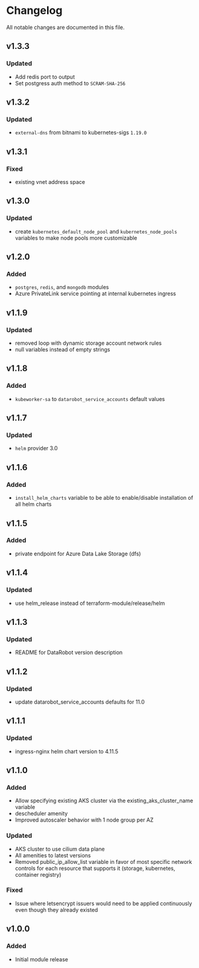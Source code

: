 # Changelog

All notable changes are documented in this file.

## v1.3.3
### Updated
- Add redis port to output
- Set postgress auth method to `SCRAM-SHA-256`

## v1.3.2
### Updated
- `external-dns` from bitnami to kubernetes-sigs `1.19.0`

## v1.3.1
### Fixed
- existing vnet address space

## v1.3.0
### Updated
- create `kubernetes_default_node_pool` and `kubernetes_node_pools` variables to make node pools more customizable

## v1.2.0
### Added
- `postgres`, `redis`, and `mongodb` modules
- Azure PrivateLink service pointing at internal kubernetes ingress

## v1.1.9
### Updated
- removed loop with dynamic storage account network rules
- null variables instead of empty strings

## v1.1.8
### Added
- `kubeworker-sa` to `datarobot_service_accounts` default values

## v1.1.7
### Updated
- `helm` provider 3.0

## v1.1.6
### Added
- `install_helm_charts` variable to be able to enable/disable installation of all helm charts

## v1.1.5
### Added
- private endpoint for Azure Data Lake Storage (dfs)

## v1.1.4
### Updated
- use helm_release instead of terraform-module/release/helm

## v1.1.3
### Updated
- README for DataRobot version description

## v1.1.2
### Updated
- update datarobot_service_accounts defaults for 11.0

## v1.1.1
### Updated
- ingress-nginx helm chart version to 4.11.5

## v1.1.0
### Added
- Allow specifying existing AKS cluster via the existing_aks_cluster_name variable
- descheduler amenity
- Improved autoscaler behavior with 1 node group per AZ
### Updated
- AKS cluster to use cilium data plane
- All amenities to latest versions
- Removed public_ip_allow_list variable in favor of most specific network controls for each resource that supports it (storage, kubernetes, container registry)
### Fixed
- Issue where letsencrypt issuers would need to be applied continuously even though they already existed

## v1.0.0
### Added
- Initial module release
